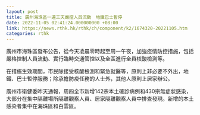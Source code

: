 ```yaml
---
layout: post
title: 廣州海珠區一連三天嚴控人員流動　地鐵巴士暫停
date: 2022-11-05 02:41:24.000000000 +08:00
link: https://news.rthk.hk/rthk/ch/component/k2/1674320-20221105.htm
categories: rthk
---
```


廣州市海珠區發布公告，從今天凌晨零時起至周一午夜，加強疫情防控措施，包括嚴格控制人員流動、實行臨時交通管控以及全區進行全員核酸檢測等。

在措施生效期間，市民除接受核酸檢測和緊急就醫等，原則上非必要不外出，地鐵、巴士暫停服務；除承擔防疫任務的人士外，其他人原則上居家辦公。

廣州市衛健委昨天通報，周四全市新增142宗本土確診病例和430宗無症狀感染，大部分在集中隔離場所隔離觀察人員、居家隔離觀察人員中排查發現。新增的本土感染者集中在海珠區和白雲區。
